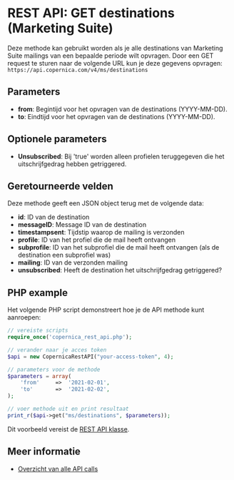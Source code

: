 # REST API: GET destinations (Marketing Suite)
Deze methode kan gebruikt worden als je alle destinations van Marketing Suite mailings van een bepaalde periode wilt opvragen. Door een GET request te sturen naar de volgende URL kun je deze gegevens opvragen:
`https://api.copernica.com/v4/ms/destinations`

## Parameters
* **from**: Begintijd voor het opvragen van de destinations (YYYY-MM-DD).
* **to**: Eindtijd voor het opvragen van de destinations (YYYY-MM-DD).

## Optionele parameters
* **Unsubscribed**: Bij 'true' worden alleen profielen teruggegeven die het uitschrijfgedrag hebben getriggered.

## Geretourneerde velden
Deze methode geeft een JSON object terug met de volgende data:
* **id**: ID van de destination
* **messageID**: Message ID van de destination
* **timestampsent**: Tijdstip waarop de mailing is verzonden
* **profile**: ID van het profiel die de mail heeft ontvangen
* **subprofile**: ID van het subprofiel die de mail heeft ontvangen (als de destination een subprofiel was)
* **mailing**: ID van de verzonden mailing
* **unsubscribed**: Heeft de destination het uitschrijfgedrag getriggered? 

## PHP example
Het volgende PHP script demonstreert hoe je de API methode kunt aanroepen:
```php
// vereiste scripts
require_once('copernica_rest_api.php');

// verander naar je acces token
$api = new CopernicaRestAPI("your-access-token", 4);

// parameters voor de methode
$parameters = array(
    'from'     =>  '2021-02-01',
    'to'       =>  '2021-02-02',
);

// voer methode uit en print resultaat
print_r($api->get("ms/destinations", $parameters));
```
Dit voorbeeld vereist de [REST API klasse](rest-php).

## Meer informatie
* [Overzicht van alle API calls](./rest-api.md)
